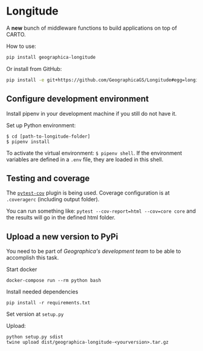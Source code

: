 # Longitude

A **new** bunch of middleware functions to build applications on top of CARTO.

How to use:
```bash
pip install geographica-longitude
```

Or install from GitHub:
```bash
pip install -e git+https://github.com/GeographicaGS/Longitude#egg=longitude
```

## Configure development environment

Install pipenv in your development machine if you still do not have it.

Set up Python environment:

```shell
$ cd [path-to-longitude-folder]
$ pipenv install
```

To activate the virtual environment: `$ pipenv shell`. If the environment variables are defined in a `.env` file, they are loaded in this shell.

## Testing and coverage 

The [```pytest-cov```](https://pytest-cov.readthedocs.io/en/latest/) plugin is being used. Coverage configuration is at ```.coveragerc``` (including output folder).

You can run something like: ```pytest --cov-report=html --cov=core core``` and the results will go in the defined html folder.

## Upload a new version to PyPi

You need to be part of *Geographica's development team* to be able to accomplish this task.


Start docker
```
docker-compose run --rm python bash
```

Install needed dependencies
```
pip install -r requirements.txt
```

Set version at ```setup.py```

Upload:
```
python setup.py sdist
twine upload dist/geographica-longitude-<yourversion>.tar.gz
```
